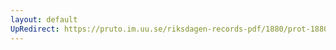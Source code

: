 ```yaml
---
layout: default
UpRedirect: https://pruto.im.uu.se/riksdagen-records-pdf/1880/prot-1880--fk--025/prot-1880--fk--025_033.pdf
---
```

